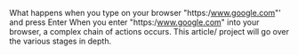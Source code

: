 What happens when you type on your browser "https:/www.google.com"' and press Enter
When you enter "https:/www.google.com" into your browser, a complex chain of actions occurs. This article/ project will go over the various stages in depth.
